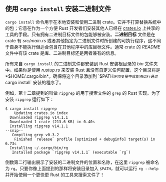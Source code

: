 ## 使用 `cargo install` 安装二进制文件

<!-- https://github.com/rust-lang/book/blob/main/src/ch14-04-installing-binaries.md -->
<!-- commit 56ec353290429e6547109e88afea4de027b0f1a9 -->

`cargo install` 命令用于在本地安装和使用二进制 crate。它并不打算替换系统中的包；它意在作为一个方便 Rust 开发者们安装其他人已经在 [crates.io](https://crates.io/)<!-- ignore --> 上共享的工具的手段。只有拥有二进制目标文件的包能够被安装。**二进制目标** 文件是在 crate 有 *src/main.rs* 或者其他指定为二进制文件时所创建的可执行程序，这不同于自身不能执行但适合包含在其他程序中的库目标文件。通常 crate 的 *README* 文件中有该 crate 是库、二进制目标还是两者兼有的信息。

所有来自 `cargo install` 的二进制文件都安装到 Rust 安装根目录的 *bin* 文件夹中。如果你是使用 *rustup.rs* 来安装 Rust 且没有自定义任何配置，这个目录将是 *$HOME/.cargo/bin*。确保将这个目录添加到 `$PATH` 环境变量中就能够运行通过 `cargo install` 安装的程序了。

例如，第十二章提到的叫做 `ripgrep` 的用于搜索文件的 `grep` 的 Rust 实现。为了安装 `ripgrep` 运行如下：

```console
$ cargo install ripgrep
    Updating crates.io index
  Downloaded ripgrep v14.1.1
  Downloaded 1 crate (213.6 KB) in 0.40s
  Installing ripgrep v14.1.1
--snip--
   Compiling grep v0.3.2
    Finished `release` profile [optimized + debuginfo] target(s) in 6.73s
  Installing ~/.cargo/bin/rg
   Installed package `ripgrep v14.1.1` (executable `rg`)
```

倒数第二行输出展示了安装的二进制文件的位置和名称，在这里 `ripgrep` 被命名为 `rg`。只要你像上面提到的那样将安装目录加入 `$PATH`，就可以运行 `rg --help` 并开始使用一个更快更 Rust 的工具来搜索文件了！


